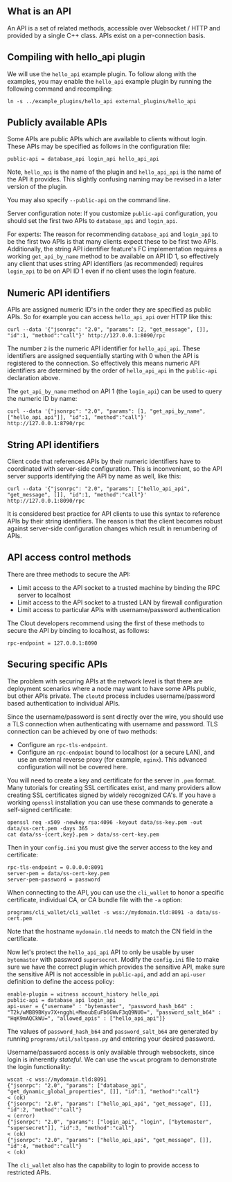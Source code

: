
What is an API
--------------

An API is a set of related methods, accessible over Websocket / HTTP and provided by a single C++ class.  APIs exist on a per-connection basis.

Compiling with hello_api plugin
-------------------------------

We will use the `hello_api` example plugin.  To follow along with the examples, you may enable the `hello_api` example plugin by running the following command and recompiling:

    ln -s ../example_plugins/hello_api external_plugins/hello_api

Publicly available APIs
------------------------

Some APIs are public APIs which are available to clients without login.  These APIs may be specified as follows in the configuration file:

    public-api = database_api login_api hello_api_api

Note, `hello_api` is the name of the plugin and `hello_api_api` is the name of the API it provides.  This slightly confusing naming may be revised in a later version of the plugin.

You may also specify `--public-api` on the command line.

Server configuration note:  If you customize `public-api` configuration, you should set the first two APIs to `database_api` and `login_api`.

For experts:  The reason for recommending `database_api` and `login_api` to be the first two APIs is that many clients expect these to be first two APIs.
Additionally, the string API identifier feature's FC implementation requires a working `get_api_by_name` method to be available on API ID 1, so effectively
any client that uses string API identifiers (as recommended) requires `login_api` to be on API ID 1 even if no client uses the login feature.

Numeric API identifiers
-----------------------

APIs are assigned numeric ID's in the order they are specified as public APIs.  So for example you can access `hello_api_api` over HTTP like this:

    curl --data '{"jsonrpc": "2.0", "params": [2, "get_message", []], "id":1, "method":"call"}' http://127.0.0.1:8090/rpc

The number `2` is the numeric API identifier for `hello_api_api`.  These identifiers are assigned sequentially starting with 0 when the API is registered to the connection.
So effectively this means numeric API identifiers are determined by the order of `hello_api_api` in the `public-api` declaration above.

The `get_api_by_name` method on API 1 (the `login_api`) can be used to query the numeric ID by name:

    curl --data '{"jsonrpc": "2.0", "params": [1, "get_api_by_name", ["hello_api_api"]], "id":1, "method":"call"}' http://127.0.0.1:8790/rpc

String API identifiers
----------------------

Client code that references APIs by their numeric identifiers have to coordinated with server-side configuration.
This is inconvenient, so the API server supports identifying the API by name as well, like this:

    curl --data '{"jsonrpc": "2.0", "params": ["hello_api_api", "get_message", []], "id":1, "method":"call"}' http://127.0.0.1:8090/rpc

It is considered best practice for API clients to use this syntax to reference APIs by their string identifiers.  The reason is that the client becomes robust against
server-side configuration changes which result in renumbering of APIs.

API access control methods
--------------------------

There are three methods to secure the API:

- Limit access to the API socket to a trusted machine by binding the RPC server to localhost
- Limit access to the API socket to a trusted LAN by firewall configuration
- Limit access to particular APIs with username/password authentication

The Clout developers recommend using the first of these methods to secure the API by binding to localhost, as follows:

    rpc-endpoint = 127.0.0.1:8090

Securing specific APIs
-----------------------

The problem with securing APIs at the network level is that there are deployment scenarios where a node may want to have some APIs public, but other APIs private.
The `cloutd` process includes username/password based authentication to individual APIs.

Since the username/password is sent directly over the wire, you should use a TLS connection when authenticating with username and password.  TLS connection can be achieved by one of two methods:

- Configure an `rpc-tls-endpoint`.
- Configure an `rpc-endpoint` bound to localhost (or a secure LAN), and use an external reverse proxy (for example, `nginx`).  This advanced configuration will not be covered here.

You will need to create a key and certificate for the server in `.pem` format.  Many tutorials for creating SSL certificates exist, and many providers allow creating SSL
certificates signed by widely recognized CA's.  If you have a working `openssl` installation you can use these commands to generate a self-signed certificate:

    openssl req -x509 -newkey rsa:4096 -keyout data/ss-key.pem -out data/ss-cert.pem -days 365
    cat data/ss-{cert,key}.pem > data/ss-cert-key.pem

Then in your `config.ini` you must give the server access to the key and certificate:

    rpc-tls-endpoint = 0.0.0.0:8091
    server-pem = data/ss-cert-key.pem
    server-pem-password = password

When connecting to the API, you can use the `cli_wallet` to honor a specific certificate, individual CA, or CA bundle file with the `-a` option:

    programs/cli_wallet/cli_wallet -s wss://mydomain.tld:8091 -a data/ss-cert.pem

Note that the hostname `mydomain.tld` needs to match the CN field in the certificate.

Now let's protect the `hello_api_api` API to only be usable by user `bytemaster` with password `supersecret`.  Modify the `config.ini` file to make
sure we have the correct plugin which provides the sensitive API, make sure the sensitive API is not accessible in `public-api`, and add an
`api-user` definition to define the access policy:

    enable-plugin = witness account_history hello_api
    public-api = database_api login_api
    api-user = {"username" : "bytemaster", "password_hash_b64" : "T2k/wMBB9BKyv7X+ngghL+MaoubEuFb6GWvF3qQ9NU0=", "password_salt_b64" : "HqK9mAQCkWU=", "allowed_apis" : ["hello_api_api"]}

The values of `password_hash_b64` and `password_salt_b64` are generated by running `programs/util/saltpass.py` and entering your desired password.

Username/password access is only available through websockets, since login is inherently *stateful*.  We can use the `wscat` program to demonstrate the login functionality:

    wscat -c wss://mydomain.tld:8091
    {"jsonrpc": "2.0", "params": ["database_api", "get_dynamic_global_properties", []], "id":1, "method":"call"}
    < (ok)
    {"jsonrpc": "2.0", "params": ["hello_api_api", "get_message", []], "id":2, "method":"call"}
    < (error)
    {"jsonrpc": "2.0", "params": ["login_api", "login", ["bytemaster", "supersecret"]], "id":3, "method":"call"}
    < (ok)
    {"jsonrpc": "2.0", "params": ["hello_api_api", "get_message", []], "id":4, "method":"call"}
    < (ok)

The `cli_wallet` also has the capability to login to provide access to restricted APIs.
